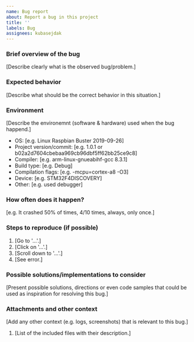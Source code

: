 ```yaml
---
name: Bug report
about: Report a bug in this project
title: ''
labels: Bug
assignees: kubasejdak
---
```


### Brief overview of the bug
[Describe clearly what is the observed bug/problem.]

### Expected behavior
[Describe what should be the correct behavior in this situation.]

### Environment
[Describe the environemnt (software & hardware) used when the bug happend.]
 - OS: [e.g. Linux Raspbian Buster 2019-09-26]
 - Project version/commit: [e.g. 1.0.1 or b02a2d7604cbebaa969cb96dbf5ff62bb25ce9c8]
 - Compiler: [e.g. arm-linux-gnueabihf-gcc 8.3.1]
 - Build type: [e.g. Debug]
 - Compilation flags: [e.g. -mcpu=cortex-a8 -O3]
 - Device: [e.g. STM32F4DISCOVERY]
 - Other: [e.g. used debugger]

### How often does it happen?
[e.g. It crashed 50% of times, 4/10 times, always, only once.]

### Steps to reproduce (if possible)
1. [Go to '...'.]
2. [Click on '...'.]
3. [Scroll down to '...'.]
4. [See error.]

### Possible solutions/implementations to consider
[Present possible solutions, directions or even code samples that could be used as inspiration for resolving this bug.]

### Attachments and other context
[Add any other context (e.g. logs, screenshots) that is relevant to this bug.]

1. [List of the included files with their description.]
